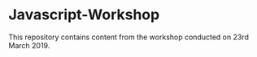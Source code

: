 # Javascript-Workshop
This repository contains content from the workshop conducted on 23rd March 2019.
